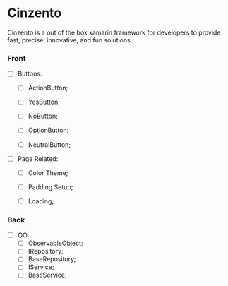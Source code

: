 # Cinzento
Cinzento is a out of the box xamarin framework for developers to provide fast, precise, innovative, and fun solutions.

### Front
 - [ ] Buttons:
    - [ ] ActionButton;
    - [ ] YesButton;
    - [ ] NoButton;
    - [ ] OptionButton;
    - [ ] NeutralButton;


 - [ ] Page Related:
    - [ ] Color Theme;
    - [ ] Padding Setup;
    - [ ] Loading;


### Back
 - [ ] OO:
    - [ ] ObservableObject;
    - [ ] IRepository;
    - [ ] BaseRepository;
    - [ ] IService;
    - [ ] BaseService;
